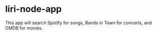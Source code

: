 # liri-node-app
This app will search Spotify for songs, Bands in Town for concerts, and OMDB for movies.

